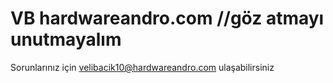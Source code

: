 # VB  hardwareandro.com //göz atmayı unutmayalım
Sorunlarınız için  velibacik10@hardwareandro.com ulaşabilirsiniz
